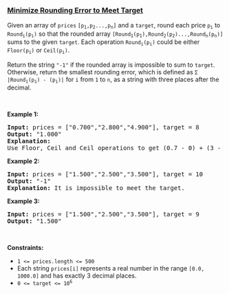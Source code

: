 ### [Minimize Rounding Error to Meet Target](https://leetcode.com/problems/minimize-rounding-error-to-meet-target)

<p>Given an array of <code>prices</code> <code>[p<sub>1</sub>,p<sub>2</sub>...,p<sub>n</sub>]</code> and a <code>target</code>, round each price <code>p<sub>i</sub></code> to <code>Round<sub>i</sub>(p<sub>i</sub>)</code> so that the rounded array <code>[Round<sub>1</sub>(p<sub>1</sub>),Round<sub>2</sub>(p<sub>2</sub>)...,Round<sub>n</sub>(p<sub>n</sub>)]</code> sums to the given <code>target</code>. Each operation <code>Round<sub>i</sub>(p<sub>i</sub>)</code> could be either <code>Floor(p<sub>i</sub>)</code> or <code>Ceil(p<sub>i</sub>)</code>.</p>

<p>Return the string <code>&quot;-1&quot;</code> if the rounded array is impossible to sum to <code>target</code>. Otherwise, return the smallest rounding error, which is defined as <code>&Sigma; |Round<sub>i</sub>(p<sub>i</sub>) - (p<sub>i</sub>)|</code> for <italic><code>i</code></italic> from <code>1</code> to <italic><code>n</code></italic>, as a string with three places after the decimal.</p>

<p>&nbsp;</p>
<p><strong>Example 1:</strong></p>

<pre>
<strong>Input:</strong> prices = [&quot;0.700&quot;,&quot;2.800&quot;,&quot;4.900&quot;], target = 8
<strong>Output:</strong> &quot;1.000&quot;
<strong>Explanation:</strong>
Use Floor, Ceil and Ceil operations to get (0.7 - 0) + (3 - 2.8) + (5 - 4.9) = 0.7 + 0.2 + 0.1 = 1.0 .
</pre>

<p><strong>Example 2:</strong></p>

<pre>
<strong>Input:</strong> prices = [&quot;1.500&quot;,&quot;2.500&quot;,&quot;3.500&quot;], target = 10
<strong>Output:</strong> &quot;-1&quot;
<strong>Explanation:</strong> It is impossible to meet the target.
</pre>

<p><strong>Example 3:</strong></p>

<pre>
<strong>Input:</strong> prices = [&quot;1.500&quot;,&quot;2.500&quot;,&quot;3.500&quot;], target = 9
<strong>Output:</strong> &quot;1.500&quot;
</pre>

<p>&nbsp;</p>
<p><strong>Constraints:</strong></p>

<ul>
	<li><code>1 &lt;= prices.length &lt;= 500</code></li>
	<li>Each string&nbsp;<code>prices[i]</code> represents a real number in the range <code>[0.0, 1000.0]</code> and has exactly 3 decimal places.</li>
	<li><code>0 &lt;= target &lt;= 10<sup>6</sup></code></li>
</ul>
